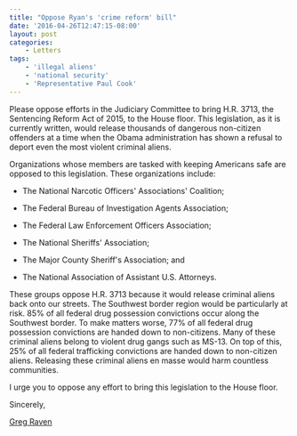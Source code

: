```yaml
---
title: "Oppose Ryan's 'crime reform' bill"
date: '2016-04-26T12:47:15-08:00'
layout: post
categories:
    - Letters
tags:
    - 'illegal aliens'
    - 'national security'
    - 'Representative Paul Cook'
---
```


Please oppose efforts in the Judiciary Committee to bring H.R. 3713, the Sentencing Reform Act of 2015, to the House floor. This legislation, as it is currently written, would release thousands of dangerous non-citizen offenders at a time when the Obama administration has shown a refusal to deport even the most violent criminal aliens.

Organizations whose members are tasked with keeping Americans safe are opposed to this legislation. These organizations include:

- The National Narcotic Officers' Associations' Coalition;


- The Federal Bureau of Investigation Agents Association;

- The Federal Law Enforcement Officers Association;

- The National Sheriffs' Association;

- The Major County Sheriff's Association; and

- The National Association of Assistant U.S. Attorneys.

These groups oppose H.R. 3713 because it would release criminal aliens back onto our streets. The Southwest border region would be particularly at risk. 85% of all federal drug possession convictions occur along the Southwest border. To make matters worse, 77% of all federal drug possession convictions are handed down to non-citizens. Many of these criminal aliens belong to violent drug gangs such as MS-13. On top of this, 25% of all federal trafficking convictions are handed down to non-citizen aliens. Releasing these criminal aliens en masse would harm countless communities.

I urge you to oppose any effort to bring this legislation to the House floor.

Sincerely,

[Greg Raven](https://www.gregraven.org)

